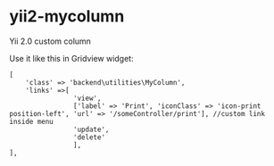 # yii2-mycolumn
Yii 2.0 custom column

Use it like this in Gridview widget:
```
[
	'class' => 'backend\utilities\MyColumn',
	'links' =>[
				'view',
				['label' => 'Print', 'iconClass' => 'icon-print position-left', 'url' => '/someController/print'], //custom link inside menu
				'update',
				'delete'
				],
],
```

		